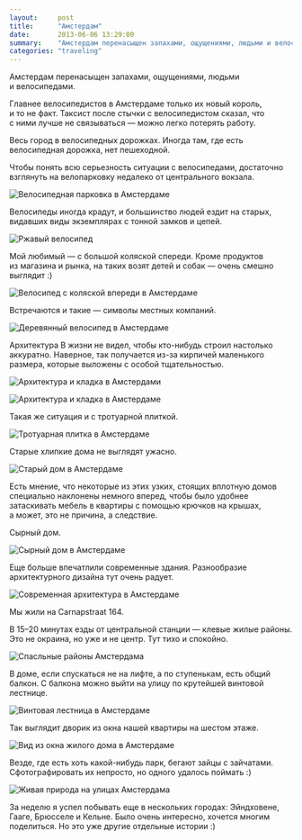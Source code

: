 ```yaml
---
layout:     post
title:      "Амстердам"
date:       2013-06-06 13:29:00
summary:    "Амстердам перенасыщен запахами, ощущениями, людьми и велосипедами."
categories: "traveling"
---
```


Амстердам перенасыщен запахами, ощущениями, людьми и велосипедами.

Главнее велосипедистов в Амстердаме только их новый король, и то не факт. Таксист после стычки с велосипедистом сказал, что с ними лучше не связываться — можно легко потерять работу.

Весь город в велосипедных дорожках. Иногда там, где есть велосипедная дорожка, нет пешеходной.

Чтобы понять всю серьезность ситуации с велосипедами, достаточно взглянуть на велопарковку недалеко от центрального вокзала.

![Велосипедная парковка в Амстердаме](/image/1/tumblr_inline_mnxy2iDRcg1qz4rgp.jpg)

Велосипеды иногда крадут, и большинство людей ездит на старых, видавших виды экземплярах с тонной замков и цепей.

![Ржавый велосипед](/image/1/tumblr_inline_mnxy3rcvuW1qz4rgp.jpg)

Мой любимый — с большой коляской спереди. Кроме продуктов из магазина и рынка, на таких возят детей и собак — очень смешно выглядит :)

![Велосипед с коляской впереди в Амстердаме](/image/1/tumblr_inline_mnxy4qB7u11qz4rgp.jpg)

Встречаются и такие — символы местных компаний.

![Деревянный велосипед в Амстердаме](/image/1/tumblr_inline_mnxy5oPHis1qz4rgp.jpg)

Архитектура
В жизни не видел, чтобы кто-нибудь строил настолько аккуратно. Наверное, так получается из-за кирпичей маленького размера, которые выложены с особой тщательностью.

![Архитектура и кладка в Амстердами](/image/1/tumblr_inline_mnxy9aN4px1qz4rgp.jpg)

![Архитектура и кладка в Амстердаме](/image/1/tumblr_inline_mnxya7N3ds1qz4rgp.jpg)

Такая же ситуация и с тротуарной плиткой.

![Тротуарная плитка в Амстердаме](/image/1/tumblr_inline_mnxyax5cz31qz4rgp.jpg)

Старые хлипкие дома не выглядят ужасно.

![Старый дом в Амстердаме](/image/1/tumblr_inline_mnxybwWN9f1qz4rgp.jpg)

Есть мнение, что некоторые из этих узких, стоящих вплотную домов специально наклонены немного вперед, чтобы было удобнее затаскивать мебель в квартиры с помощью крючков на крышах, а может, это не причина, а следствие.

Сырный дом.

![Сырный дом в Амстердаме](/image/1/tumblr_inline_mnxyct9FQX1qz4rgp.jpg)

Еще больше впечатлили современные здания. Разнообразие архитектурного дизайна тут очень радует.

![Современная архитектура в Амстердаме](/image/1/tumblr_inline_mnxydmJfRe1qz4rgp.jpg)

Мы жили на Carnapstraat 164.

В 15–20 минутах езды от центральной станции — клевые жилые районы. Это не окраина, но уже и не центр. Тут тихо и спокойно.

![Спасльные районы Амстердама](/image/1/tumblr_inline_mnxyel4b1Q1qz4rgp.jpg)

В доме, если спускаться не на лифте, а по ступенькам, есть общий балкон. С балкона можно выйти на улицу по крутейшей винтовой лестнице.

![Винтовая лестница в Амстердаме](/image/1/tumblr_inline_mnxyfn6Adj1qz4rgp.jpg)

Так выглядит дворик из окна нашей квартиры на шестом этаже.

![Вид из окна жилого дома в Амстердаме](/image/1/tumblr_inline_mnxyghYxrH1qz4rgp.jpg)

Везде, где есть хоть какой-нибудь парк, бегают зайцы с зайчатами. Сфотографировать их непросто, но одного удалось поймать :)

![Живая природа на улицах Амстердама](/image/1/tumblr_inline_mnxyhmsclt1qz4rgp.jpg)

За неделю я успел побывать еще в нескольких городах: Эйндховене, Гааге, Брюсселе и Кельне. Было очень интересно, хочется многим поделиться. Но это уже другие отдельные истории :)